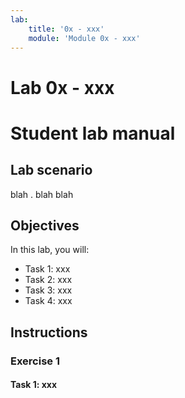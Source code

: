 ```yaml
---
lab:
    title: '0x - xxx'
    module: 'Module 0x - xxx'
---
```


# Lab 0x - xxx

# Student lab manual

## Lab scenario

blah .
blah 
blah

## Objectives

In this lab, you will:

+ Task 1: xxx
+ Task 2: xxx
+ Task 3: xxx
+ Task 4: xxx 

## Instructions

### Exercise 1

#### Task 1: xxx